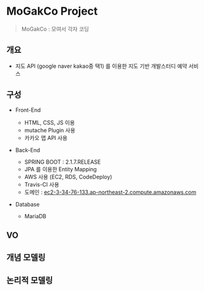 # MoGakCo Project 

> MoGakCo : 모여서 각자 코딩

## 개요

* 지도 API (google naver kakao중 택1) 를 이용한 지도 기반 개발스터디 예약 서비스

## 구성

* Front-End
  * HTML, CSS, JS 이용
  * mutache Plugin 사용
  * 카카오 맵 API 사용
  
* Back-End
  * SPRING BOOT : 2.1.7.RELEASE
  * JPA 를 이용한 Entity Mapping
  * AWS 사용 (EC2, RDS, CodeDeploy)
  * Travis-CI 사용
  * 도메인 : [ec2-3-34-76-133.ap-northeast-2.compute.amazonaws.com](http://ec2-3-34-76-133.ap-northeast-2.compute.amazonaws.com)
  
* Database

  * MariaDB

    







## VO

## 개념 모델링





## 논리적 모델링









